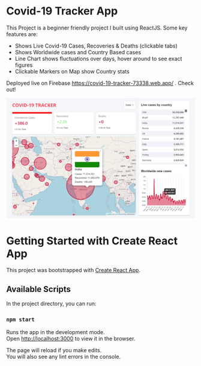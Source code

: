 # Covid-19 Tracker App

This Project is a beginner friendly project I built using ReactJS. Some key features are:

- Shows Live Covid-19 Cases, Recoveries & Deaths (clickable tabs)
- Shows Worldwide cases and Country Based cases
- Line Chart shows fluctuations over days, hover around to see exact figures
- Clickable Markers on Map show Country stats

Deployed live on Firebase https://covid-19-tracker-73338.web.app/ . Check out!

![](https://github.com/ayushy11/Covid-19_Tracker/blob/master/Covid-19-Tracker_sample.png)

# Getting Started with Create React App

This project was bootstrapped with [Create React App](https://github.com/facebook/create-react-app).

## Available Scripts

In the project directory, you can run:

### `npm start`

Runs the app in the development mode.\
Open [http://localhost:3000](http://localhost:3000) to view it in the browser.

The page will reload if you make edits.\
You will also see any lint errors in the console.
